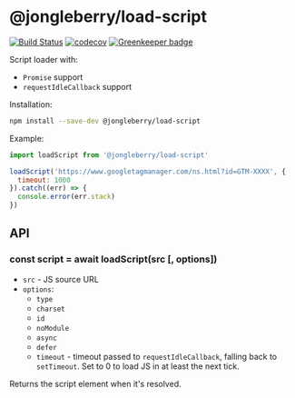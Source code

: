 
# @jongleberry/load-script

[![Build Status](https://travis-ci.org/jonathanong/load-script.svg?branch=master)](https://travis-ci.org/jonathanong/load-script)
[![codecov](https://codecov.io/gh/jonathanong/load-script/branch/master/graph/badge.svg)](https://codecov.io/gh/jonathanong/load-script)
[![Greenkeeper badge](https://badges.greenkeeper.io/jonathanong/load-script.svg)](https://greenkeeper.io/)

Script loader with:

- `Promise` support
- `requestIdleCallback` support

Installation:

```bash
npm install --save-dev @jongleberry/load-script
```

Example:

```js
import loadScript from '@jongleberry/load-script'

loadScript('https://www.googletagmanager.com/ns.html?id=GTM-XXXX', {
  timeout: 1000
}).catch((err) => {
  console.error(err.stack)
})
```

## API

### const script = await loadScript(src [, options])

- `src` - JS source URL
- `options`:
  - `type`
  - `charset`
  - `id`
  - `noModule`
  - `async`
  - `defer`
  - `timeout` - timeout passed to `requestIdleCallback`, falling back to `setTimeout`. Set to 0 to load JS in at least the next tick.

Returns the script element when it's resolved.

